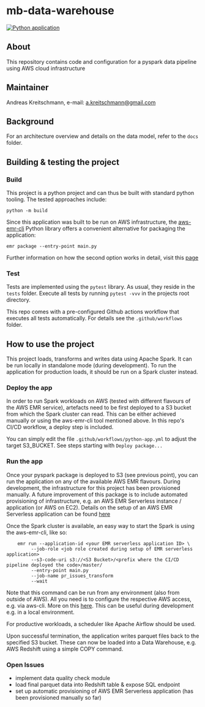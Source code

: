 # mb-data-warehouse
[![Python application](https://github.com/AndyLeGrand/mb-data-warehouse/actions/workflows/python-app.yml/badge.svg)](https://github.com/AndyLeGrand/mb-data-warehouse/actions/workflows/python-app.yml)

## About

This repository contains code and configuration for a pyspark data pipeline using AWS cloud infrastructure

## Maintainer

Andreas Kreitschmann, e-mail: [a.kreitschmann@gmail.com](mailto:a.kreitschmann@gmail.com)

## Background

For an architecture overview and details on the data model, refer to the `docs` folder.

## Building & testing the project

### Build

This project is a python project and can thus be built with standard python tooling.
The tested approaches include: 

    python -m build

Since this application was built to be run on AWS infrastructure, the [aws-emr-cli](https://pypi.org/project/aws-emr-cli/) Python library
offers a convenient alternative for packaging the application:

    emr package --entry-point main.py

Further information on how the second option works in detail, visit this [page](https://aws.amazon.com/de/blogs/big-data/build-deploy-and-run-spark-jobs-on-amazon-emr-with-the-open-source-emr-cli-tool/)

### Test

Tests are implemented using the `pytest` library. As usual, they reside in the `tests` folder.
Execute all tests by running `pytest -vvv` in the projects root directory.

This repo comes with a pre-configured Github actions workflow that executes all tests automatically.
For details see the `.github/workflows` folder.

## How to use the project

This project loads, transforms and writes data using Apache Spark. It can be run locally in standalone mode (during development).
To run the application for production loads, it should be run on a Spark cluster instead.

### Deploy the app

In order to run Spark workloads on AWS (tested with different flavours of the AWS EMR service), artefacts need to be first deployed to a
S3 bucket from which the Spark cluster can read. This can be either achieved manually or using the aws-emr-cli tool mentioned above.
In this repo's CI/CD workflow, a deploy step is included.

You can simply edit the file `.github/workflows/python-app.yml` to adjust the target S3_BUCKET. See steps starting with `Deploy package...`

### Run the app

Once your pyspark package is deployed to S3 (see previous point), you can run the application on any of the available AWS EMR flavours.
During development, the infrastructure for this project has been provisioned manually. A future improvement of this package is to include automated provisioning
of infrastructure, e.g. an AWS EMR Serverless instance / application (or AWS on EC2).
Details on the setup of an AWS EMR Serverless application can be found [here](https://docs.aws.amazon.com/emr/latest/EMR-Serverless-UserGuide/getting-started.html)

Once the Spark cluster is available, an easy way to start the Spark is using the aws-emr-cli, like so:

```
    emr run --application-id <your EMR serverless application ID> \
         --job-role <job role created during setup of EMR serverless application>
         --s3-code-uri s3://<S3 Bucket>/<prefix where the CI/CD pipeline deployed the code>/master/
         --entry-point main.py
         --job-name pr_issues_transform
         --wait
```

Note that this command can be run from any environment (also from outside of AWS). All you need is to configure the respective
AWS access, e.g. via aws-cli. More on this [here](https://docs.aws.amazon.com/cli/latest/userguide/cli-configure-files.html).
This can be useful during development e.g. in a local environment.

For productive workloads, a scheduler like Apache Airflow should be used.

Upon successful termination, the application writes parquet files back to the specified S3 bucket.
These can now be loaded into a Data Warehouse, e.g. AWS Redshift using a simple COPY command.

### Open Issues

- implement data quality check module
- load final parquet data into Redshift table & expose SQL endpoint
- set up automatic provisioning of AWS EMR Serverless application (has been provisioned manually so far)




